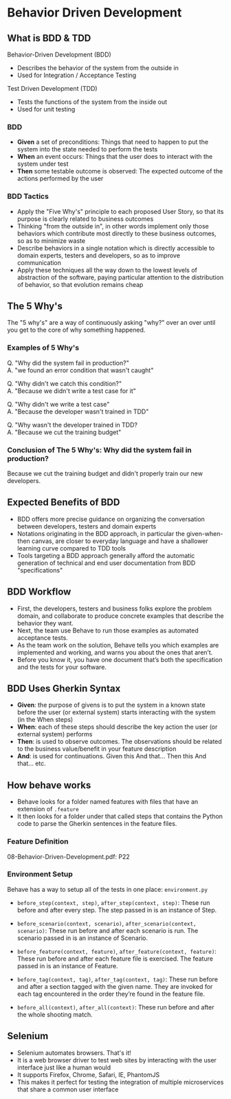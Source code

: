 # Behavior Driven Development

## What is BDD & TDD

Behavior-Driven Development (BDD)

- Describes the behavior of the system from the outside in
- Used for Integration / Acceptance Testing

Test Driven Development (TDD)

- Tests the functions of the system from the inside out
- Used for unit testing

### BDD

- **Given** a set of preconditions: Things that need to happen to put the system
  into the state needed to perform the tests
- **When** an event occurs: Things that the user does to interact with the
  system under test
- **Then** some testable outcome is observed: The expected outcome of the
  actions performed by the user

### BDD Tactics

- Apply the "Five Why's" principle to each proposed User Story, so that its
  purpose is clearly related to business outcomes
- Thinking "from the outside in", in other words implement only those behaviors
  which contribute most directly to these business outcomes, so as to minimize
  waste
- Describe behaviors in a single notation which is directly accessible to domain
  experts, testers and developers, so as to improve communication
- Apply these techniques all the way down to the lowest levels of abstraction of
  the software, paying particular attention to the distribution of behavior, so
  that evolution remains cheap

## The 5 Why's

The "5 why's" are a way of continuously asking "why?" over an over until you get
to the core of why something happened.

### Examples of 5 Why's

Q. "Why did the system fail in production?" <br> A. "we found an error condition
that wasn't caught"

Q. "Why didn't we catch this condition?" <br> A. "Because we didn't write a test
case for it"

Q. "Why didn't we write a test case" <br> A. "Because the developer wasn't
trained in TDD"

Q. "Why wasn't the developer trained in TDD? <br> A. "Because we cut the
training budget"

### Conclusion of The 5 Why's: Why did the system fail in production?

Because we cut the training budget and didn't properly train our new developers.

## Expected Benefits of BDD

- BDD offers more precise guidance on organizing the conversation between
  developers, testers and domain experts
- Notations originating in the BDD approach, in particular the given-when-then
  canvas, are closer to everyday language and have a shallower learning curve
  compared to TDD tools
- Tools targeting a BDD approach generally afford the automatic generation of
  technical and end user documentation from BDD "specifications"

## BDD Workflow

- First, the developers, testers and business folks explore the problem domain,
  and collaborate to produce concrete examples that describe the behavior they
  want.
- Next, the team use Behave to run those examples as automated acceptance tests.
- As the team work on the solution, Behave tells you which examples are
  implemented and working, and warns you about the ones that aren’t.
- Before you know it, you have one document that’s both the specification and
  the tests for your software.

## BDD Uses Gherkin Syntax

- **Given**: the purpose of givens is to put the system in a known state before
  the user (or external system) starts interacting with the system (in the When
  steps)
- **When**: each of these steps should describe the key action the user (or
  external system) performs
- **Then**: is used to observe outcomes. The observations should be related to
  the business value/benefit in your feature description
- **And**: is used for continuations. Given this And that... Then this And
  that... etc.

## How behave works

- Behave looks for a folder named features with files that have an extension of
  `.feature`
- It then looks for a folder under that called steps that contains the Python
  code to parse the Gherkin sentences in the feature files.

### Feature Definition

08-Behavior-Driven-Development.pdf: P22

### Environment Setup

Behave has a way to setup all of the tests in one place: `environment.py`

- `before_step(context, step)`, `after_step(context, step)`: These run before
  and after every step. The step passed in is an instance of Step.

- `before_scenario(context, scenario)`, `after_scenario(context, scenario)`:
  These run before and after each scenario is run. The scenario passed in is an
  instance of Scenario.

- `before_feature(context, feature)`, `after_feature(context, feature)`: These
  run before and after each feature file is exercised. The feature passed in is
  an instance of Feature.

- `before_tag(context, tag)`, `after_tag(context, tag)`: These run before and
  after a section tagged with the given name. They are invoked for each tag
  encountered in the order they’re found in the feature file.

- `before_all(context)`, `after_all(context)`: These run before and after the
  whole shooting match.

## Selenium

- Selenium automates browsers. That's it!
- It is a web browser driver to test web sites by interacting with the user
  interface just like a human would
- It supports Firefox, Chrome, Safari, IE, PhantomJS
- This makes it perfect for testing the integration of multiple microservices
  that share a common user interface
